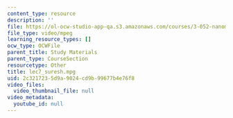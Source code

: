 ```yaml
---
content_type: resource
description: ''
file: https://ol-ocw-studio-app-qa.s3.amazonaws.com/courses/3-052-nanomechanics-of-materials-and-biomaterials-spring-2007/2c3217235d9a9024cd9b99677b4e76f8_lec7_suresh.mpg
file_type: video/mpeg
learning_resource_types: []
ocw_type: OCWFile
parent_title: Study Materials
parent_type: CourseSection
resourcetype: Other
title: lec7_suresh.mpg
uid: 2c321723-5d9a-9024-cd9b-99677b4e76f8
video_files:
  video_thumbnail_file: null
video_metadata:
  youtube_id: null
---
```

